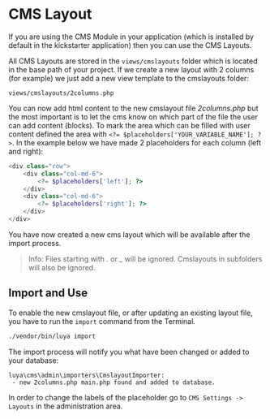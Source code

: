 # CMS Layout

If you are using the CMS Module in your application (which is installed by default in the kickstarter application) then you can use the CMS Layouts.

All CMS Layouts are stored in the `views/cmslayouts` folder which is located in the base path of your project. If we create a new layout with 2 columns (for example) we just add a new view template to the cmslayouts folder:

```
views/cmslayouts/2columns.php
```

You can now add html content to the new cmslayout file *2columns.php* but the most important is to let the cms know on which part of the file the user can add content (blocks). To mark the area which can be filled with user content defined the area with `<?= $placeholders['YOUR_VARIABLE_NAME']; ?>`. In the example below we have made 2 placeholders for each column (left and right):

```php
<div class="row">
    <div class="col-md-6">
        <?= $placeholders['left']; ?>
    </div>
    <div class="col-md-6">
        <?= $placeholders['right']; ?>
    </div>
</div>
```

You have now created a new cms layout which will be available after the import process.

> Info: Files starting with *.* or *_* will be ignored. Cmslayouts in subfolders will also be ignored.

## Import and Use

To enable the new cmslayout file, or after updating an existing layout file, you have to run the `import` command from the Terminal.

```sh
./vendor/bin/luya import
```

The import process will notify you what have been changed or added to your database:

```
luya\cms\admin\importers\CmslayoutImporter:
 - new 2columns.php main.php found and added to database.
```

In order to change the labels of the placeholder go to `CMS Settings -> Layouts` in the administration area.
